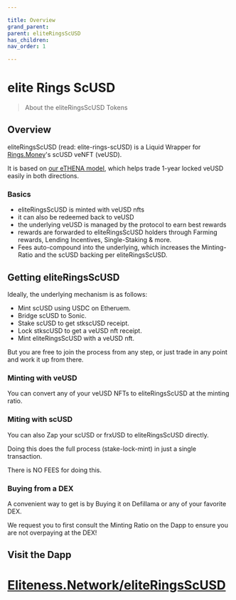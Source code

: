 ```yaml
---

title: Overview
grand_parent:
parent: eliteRingsScUSD
has_children:
nav_order: 1

---
```


# elite Rings ScUSD
> About the eliteRingsScUSD Tokens

## Overview
eliteRingsScUSD (read: elite-rings-scUSD) is a Liquid Wrapper for [Rings.Money](https://rings.money)'s scUSD veNFT (veUSD).

It is based on [our eTHENA model](../../ethena), which helps trade 1-year locked veUSD easily in both directions.

### Basics
- eliteRingsScUSD is minted with veUSD nfts
- it can also be redeemed back to veUSD
- the underlying veUSD is managed by the protocol to earn best rewards
- rewards are forwarded to eliteRingsScUSD holders through Farming rewards, Lending Incentives, Single-Staking & more.
- Fees auto-compound into the underlying, which increases the Minting-Ratio and the scUSD backing per eliteRingsScUSD.

## Getting eliteRingsScUSD
Ideally, the underlying mechanism is as follows:
- Mint scUSD using USDC on Etheruem.
- Bridge scUSD to Sonic.
- Stake scUSD to get stkscUSD receipt.
- Lock stkscUSD to get a veUSD nft receipt.
- Mint eliteRingsScUSD with a veUSD nft.

But you are free to join the process from any step, or just trade in any point and work it up from there.

### Minting with veUSD
You can convert any of your veUSD NFTs to eliteRingsScUSD at the minting ratio.

### Miting with scUSD
You can also Zap your scUSD or frxUSD to eliteRingsScUSD directly.

Doing this does the full process (stake-lock-mint) in just a single transaction.

There is NO FEES for doing this.

### Buying from a DEX
A convenient way to get is by Buying it on Defillama or any of your favorite DEX.

We request you to first consult the Minting Ratio on the Dapp to ensure you are not overpaying at the DEX!

## Visit the Dapp
# [Eliteness.Network/eliteRingsScUSD](https://Eliteness.Network/eliteRingsScUSD)